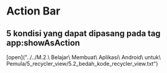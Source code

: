 # Action Bar

## 5 kondisi yang dapat dipasang pada tag app:showAsAction

[open]("../../M.2.\ Belajar\ Membuat\ Aplikasi\ Android\ untuk\ Pemula/5_recycler_view/5.2_bedah_kode_recycler_view.txt")
